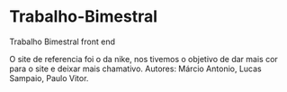 # Trabalho-Bimestral
Trabalho Bimestral front end

O site de referencia foi o da nike, nos tivemos o objetivo de dar mais cor para o site e deixar mais chamativo.
Autores: Márcio Antonio, Lucas Sampaio, Paulo Vitor.
